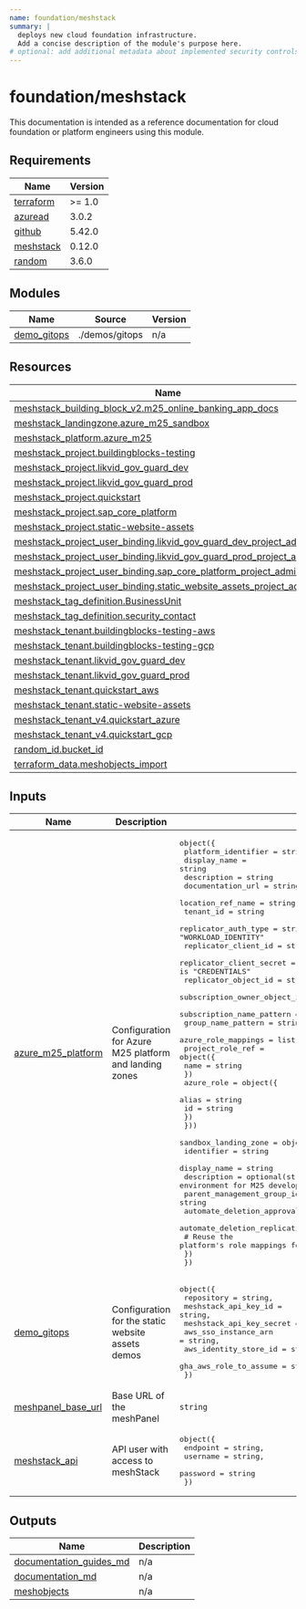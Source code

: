 ```yaml
---
name: foundation/meshstack
summary: |
  deploys new cloud foundation infrastructure.
  Add a concise description of the module's purpose here.
# optional: add additional metadata about implemented security controls
---
```


# foundation/meshstack

This documentation is intended as a reference documentation for cloud foundation or platform engineers using this module.

<!-- BEGIN_TF_DOCS -->
## Requirements

| Name | Version |
|------|---------|
| <a name="requirement_terraform"></a> [terraform](#requirement\_terraform) | >= 1.0 |
| <a name="requirement_azuread"></a> [azuread](#requirement\_azuread) | 3.0.2 |
| <a name="requirement_github"></a> [github](#requirement\_github) | 5.42.0 |
| <a name="requirement_meshstack"></a> [meshstack](#requirement\_meshstack) | 0.12.0 |
| <a name="requirement_random"></a> [random](#requirement\_random) | 3.6.0 |

## Modules

| Name | Source | Version |
|------|--------|---------|
| <a name="module_demo_gitops"></a> [demo\_gitops](#module\_demo\_gitops) | ./demos/gitops | n/a |

## Resources

| Name | Type |
|------|------|
| [meshstack_building_block_v2.m25_online_banking_app_docs](https://registry.terraform.io/providers/meshcloud/meshstack/0.12.0/docs/resources/building_block_v2) | resource |
| [meshstack_landingzone.azure_m25_sandbox](https://registry.terraform.io/providers/meshcloud/meshstack/0.12.0/docs/resources/landingzone) | resource |
| [meshstack_platform.azure_m25](https://registry.terraform.io/providers/meshcloud/meshstack/0.12.0/docs/resources/platform) | resource |
| [meshstack_project.buildingblocks-testing](https://registry.terraform.io/providers/meshcloud/meshstack/0.12.0/docs/resources/project) | resource |
| [meshstack_project.likvid_gov_guard_dev](https://registry.terraform.io/providers/meshcloud/meshstack/0.12.0/docs/resources/project) | resource |
| [meshstack_project.likvid_gov_guard_prod](https://registry.terraform.io/providers/meshcloud/meshstack/0.12.0/docs/resources/project) | resource |
| [meshstack_project.quickstart](https://registry.terraform.io/providers/meshcloud/meshstack/0.12.0/docs/resources/project) | resource |
| [meshstack_project.sap_core_platform](https://registry.terraform.io/providers/meshcloud/meshstack/0.12.0/docs/resources/project) | resource |
| [meshstack_project.static-website-assets](https://registry.terraform.io/providers/meshcloud/meshstack/0.12.0/docs/resources/project) | resource |
| [meshstack_project_user_binding.likvid_gov_guard_dev_project_admins](https://registry.terraform.io/providers/meshcloud/meshstack/0.12.0/docs/resources/project_user_binding) | resource |
| [meshstack_project_user_binding.likvid_gov_guard_prod_project_admins](https://registry.terraform.io/providers/meshcloud/meshstack/0.12.0/docs/resources/project_user_binding) | resource |
| [meshstack_project_user_binding.sap_core_platform_project_admins](https://registry.terraform.io/providers/meshcloud/meshstack/0.12.0/docs/resources/project_user_binding) | resource |
| [meshstack_project_user_binding.static_website_assets_project_admins](https://registry.terraform.io/providers/meshcloud/meshstack/0.12.0/docs/resources/project_user_binding) | resource |
| [meshstack_tag_definition.BusinessUnit](https://registry.terraform.io/providers/meshcloud/meshstack/0.12.0/docs/resources/tag_definition) | resource |
| [meshstack_tag_definition.security_contact](https://registry.terraform.io/providers/meshcloud/meshstack/0.12.0/docs/resources/tag_definition) | resource |
| [meshstack_tenant.buildingblocks-testing-aws](https://registry.terraform.io/providers/meshcloud/meshstack/0.12.0/docs/resources/tenant) | resource |
| [meshstack_tenant.buildingblocks-testing-gcp](https://registry.terraform.io/providers/meshcloud/meshstack/0.12.0/docs/resources/tenant) | resource |
| [meshstack_tenant.likvid_gov_guard_dev](https://registry.terraform.io/providers/meshcloud/meshstack/0.12.0/docs/resources/tenant) | resource |
| [meshstack_tenant.likvid_gov_guard_prod](https://registry.terraform.io/providers/meshcloud/meshstack/0.12.0/docs/resources/tenant) | resource |
| [meshstack_tenant.quickstart_aws](https://registry.terraform.io/providers/meshcloud/meshstack/0.12.0/docs/resources/tenant) | resource |
| [meshstack_tenant.static-website-assets](https://registry.terraform.io/providers/meshcloud/meshstack/0.12.0/docs/resources/tenant) | resource |
| [meshstack_tenant_v4.quickstart_azure](https://registry.terraform.io/providers/meshcloud/meshstack/0.12.0/docs/resources/tenant_v4) | resource |
| [meshstack_tenant_v4.quickstart_gcp](https://registry.terraform.io/providers/meshcloud/meshstack/0.12.0/docs/resources/tenant_v4) | resource |
| [random_id.bucket_id](https://registry.terraform.io/providers/hashicorp/random/3.6.0/docs/resources/id) | resource |
| [terraform_data.meshobjects_import](https://registry.terraform.io/providers/hashicorp/terraform/latest/docs/resources/data) | resource |

## Inputs

| Name | Description | Type | Default | Required |
|------|-------------|------|---------|:--------:|
| <a name="input_azure_m25_platform"></a> [azure\_m25\_platform](#input\_azure\_m25\_platform) | Configuration for Azure M25 platform and landing zones | <pre>object({<br/>    platform_identifier           = string<br/>    display_name                  = string<br/>    description                   = string<br/>    documentation_url             = string<br/>    location_ref_name             = string<br/>    tenant_id                     = string<br/>    replicator_auth_type          = string # Either "CREDENTIALS" or "WORKLOAD_IDENTITY"<br/>    replicator_client_id          = string<br/>    replicator_client_secret      = optional(string) # Only required if auth_type is "CREDENTIALS"<br/>    replicator_object_id          = string<br/>    subscription_owner_object_ids = list(string)<br/>    subscription_name_pattern     = string<br/>    group_name_pattern            = string<br/>    azure_role_mappings = list(object({<br/>      project_role_ref = object({<br/>        name = string<br/>      })<br/>      azure_role = object({<br/>        alias = string<br/>        id    = string<br/>      })<br/>    }))<br/>    sandbox_landing_zone = object({<br/>      identifier                    = string<br/>      display_name                  = string<br/>      description                   = optional(string, "Sandbox environment for M25 developers")<br/>      parent_management_group_id    = string<br/>      automate_deletion_approval    = optional(bool, false)<br/>      automate_deletion_replication = optional(bool, false)<br/>      # Reuse the platform's role mappings for the landing zone<br/>    })<br/>  })</pre> | `null` | no |
| <a name="input_demo_gitops"></a> [demo\_gitops](#input\_demo\_gitops) | Configuration for the static website assets demos | <pre>object({<br/>    repository               = string,<br/>    meshstack_api_key_id     = string,<br/>    meshstack_api_key_secret = string<br/>    aws_sso_instance_arn     = string,<br/>    aws_identity_store_id    = string,<br/>    gha_aws_role_to_assume   = string<br/>  })</pre> | n/a | yes |
| <a name="input_meshpanel_base_url"></a> [meshpanel\_base\_url](#input\_meshpanel\_base\_url) | Base URL of the meshPanel | `string` | n/a | yes |
| <a name="input_meshstack_api"></a> [meshstack\_api](#input\_meshstack\_api) | API user with access to meshStack | <pre>object({<br/>    endpoint = string,<br/>    username = string,<br/>    password = string<br/>  })</pre> | n/a | yes |

## Outputs

| Name | Description |
|------|-------------|
| <a name="output_documentation_guides_md"></a> [documentation\_guides\_md](#output\_documentation\_guides\_md) | n/a |
| <a name="output_documentation_md"></a> [documentation\_md](#output\_documentation\_md) | n/a |
| <a name="output_meshobjects"></a> [meshobjects](#output\_meshobjects) | n/a |
<!-- END_TF_DOCS -->
